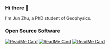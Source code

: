 ### Hi there 👋

I'm Jun Zhu, a PhD student of Geophysics.

### Open Source Software

[![ReadMe Card](https://github-readme-stats.vercel.app/api/pin/?username=junzhu-seis&repo=USTC-Pickers&show_icons=true&theme=algolia&hide_border=true&show_owner=true)](https://github.com/JUNZHU-SEIS/USTC-Pickers)
[![ReadMe Card](https://github-readme-stats.vercel.app/api/pin/?username=junzhu-seis&repo=tlpn&show_icons=true&theme=algolia&hide_border=true&show_owner=true)](https://github.com/JUNZHU-SEIS/TLPN)
[![ReadMe Card](https://github-readme-stats.vercel.app/api/pin/?username=junzhu-seis&repo=ceb&show_icons=true&theme=algolia&hide_border=true&show_owner=true)](https://github.com/JUNZHU-SEIS/CEB)
